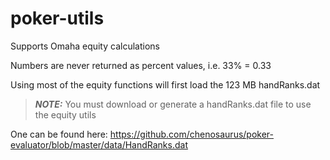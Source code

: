 # poker-utils

Supports Omaha equity calculations

Numbers are never returned as percent values, i.e. 33% = 0.33

Using most of the equity functions will first load the 123 MB handRanks.dat

> **_NOTE:_**  You must download or generate a handRanks.dat file to use the equity utils

One can be found here: <https://github.com/chenosaurus/poker-evaluator/blob/master/data/HandRanks.dat>
